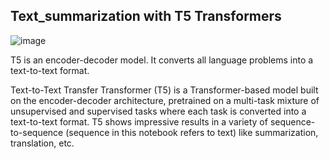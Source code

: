 ## Text_summarization with T5 Transformers

![image](https://github.com/Tejashripatil25/Text_summarization/assets/124791646/998e9d63-0cd6-46e7-9f97-3390090c92e4)

T5 is an encoder-decoder model. It converts all language problems into a text-to-text format.

Text-to-Text Transfer Transformer (T5) is a Transformer-based model built on the encoder-decoder architecture, pretrained on a multi-task mixture of unsupervised and supervised tasks where each task is converted into a text-to-text format. T5 shows impressive results in a variety of sequence-to-sequence (sequence in this notebook refers to text) like summarization, translation, etc.
